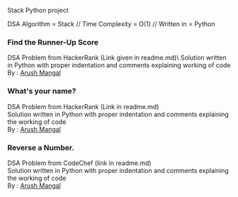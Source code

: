 
Stack Python project

DSA Algorithm = Stack //
Time Complexity = O(1) //
Written in = Python 

### Find the Runner-Up Score

DSA Problem from HackerRank (Link given in readme.md)\ 
Solution written in Python with proper indentation and comments explaining working of code\
By : [Arush Mangal](https://github.com/arushmangal)

### What's your name?

DSA Problem from HackerRank (Link in readme.md)\
Solution written in Python with proper indentation and comments explaining the working of code\
By : [Arush Mangal](https://github.com/arushmangal)

### Reverse a Number.

DSA Problem from CodeChef (link in readme.md)\
Solution written in Python with proper indentation and comments explaining the working of code\
By : [Arush Mangal](https://github.com/arushmangal)
